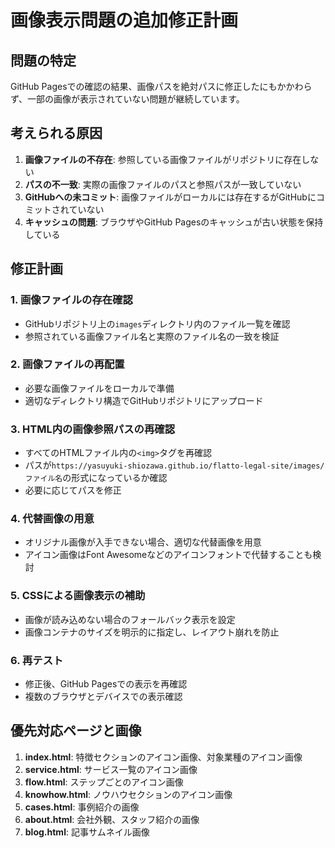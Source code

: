 # 画像表示問題の追加修正計画

## 問題の特定
GitHub Pagesでの確認の結果、画像パスを絶対パスに修正したにもかかわらず、一部の画像が表示されていない問題が継続しています。

## 考えられる原因
1. **画像ファイルの不存在**: 参照している画像ファイルがリポジトリに存在しない
2. **パスの不一致**: 実際の画像ファイルのパスと参照パスが一致していない
3. **GitHubへの未コミット**: 画像ファイルがローカルには存在するがGitHubにコミットされていない
4. **キャッシュの問題**: ブラウザやGitHub Pagesのキャッシュが古い状態を保持している

## 修正計画

### 1. 画像ファイルの存在確認
- GitHubリポジトリ上の`images`ディレクトリ内のファイル一覧を確認
- 参照されている画像ファイル名と実際のファイル名の一致を検証

### 2. 画像ファイルの再配置
- 必要な画像ファイルをローカルで準備
- 適切なディレクトリ構造でGitHubリポジトリにアップロード

### 3. HTML内の画像参照パスの再確認
- すべてのHTMLファイル内の`<img>`タグを再確認
- パスが`https://yasuyuki-shiozawa.github.io/flatto-legal-site/images/ファイル名`の形式になっているか確認
- 必要に応じてパスを修正

### 4. 代替画像の用意
- オリジナル画像が入手できない場合、適切な代替画像を用意
- アイコン画像はFont Awesomeなどのアイコンフォントで代替することも検討

### 5. CSSによる画像表示の補助
- 画像が読み込めない場合のフォールバック表示を設定
- 画像コンテナのサイズを明示的に指定し、レイアウト崩れを防止

### 6. 再テスト
- 修正後、GitHub Pagesでの表示を再確認
- 複数のブラウザとデバイスでの表示確認

## 優先対応ページと画像
1. **index.html**: 特徴セクションのアイコン画像、対象業種のアイコン画像
2. **service.html**: サービス一覧のアイコン画像
3. **flow.html**: ステップごとのアイコン画像
4. **knowhow.html**: ノウハウセクションのアイコン画像
5. **cases.html**: 事例紹介の画像
6. **about.html**: 会社外観、スタッフ紹介の画像
7. **blog.html**: 記事サムネイル画像
